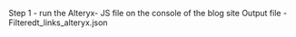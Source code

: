 Step 1 - run the Alteryx- JS file on the console of the blog site
Output file - Filteredt_links_alteryx.json
